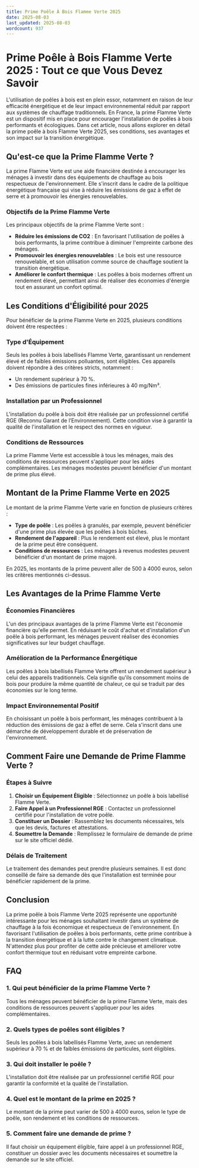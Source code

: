 ```yaml
---
title: Prime Poêle À Bois Flamme Verte 2025
date: 2025-08-03
last_updated: 2025-08-03
wordcount: 937
---
```


# Prime Poêle à Bois Flamme Verte 2025 : Tout ce que Vous Devez Savoir

L'utilisation de poêles à bois est en plein essor, notamment en raison de leur efficacité énergétique et de leur impact environnemental réduit par rapport aux systèmes de chauffage traditionnels. En France, la prime Flamme Verte est un dispositif mis en place pour encourager l'installation de poêles à bois performants et écologiques. Dans cet article, nous allons explorer en détail la prime poêle à bois Flamme Verte 2025, ses conditions, ses avantages et son impact sur la transition énergétique.

## Qu'est-ce que la Prime Flamme Verte ?

La prime Flamme Verte est une aide financière destinée à encourager les ménages à investir dans des équipements de chauffage au bois respectueux de l'environnement. Elle s'inscrit dans le cadre de la politique énergétique française qui vise à réduire les émissions de gaz à effet de serre et à promouvoir les énergies renouvelables. 

### Objectifs de la Prime Flamme Verte

Les principaux objectifs de la prime Flamme Verte sont :

- **Réduire les émissions de CO2** : En favorisant l'utilisation de poêles à bois performants, la prime contribue à diminuer l'empreinte carbone des ménages.
- **Promouvoir les énergies renouvelables** : Le bois est une ressource renouvelable, et son utilisation comme source de chauffage soutient la transition énergétique.
- **Améliorer le confort thermique** : Les poêles à bois modernes offrent un rendement élevé, permettant ainsi de réaliser des économies d'énergie tout en assurant un confort optimal.

## Les Conditions d'Éligibilité pour 2025

Pour bénéficier de la prime Flamme Verte en 2025, plusieurs conditions doivent être respectées :

### Type d'Équipement

Seuls les poêles à bois labellisés Flamme Verte, garantissant un rendement élevé et de faibles émissions polluantes, sont éligibles. Ces appareils doivent répondre à des critères stricts, notamment :

- Un rendement supérieur à 70 %.
- Des émissions de particules fines inférieures à 40 mg/Nm³.

### Installation par un Professionnel

L'installation du poêle à bois doit être réalisée par un professionnel certifié RGE (Reconnu Garant de l’Environnement). Cette condition vise à garantir la qualité de l'installation et le respect des normes en vigueur.

### Conditions de Ressources

La prime Flamme Verte est accessible à tous les ménages, mais des conditions de ressources peuvent s'appliquer pour les aides complémentaires. Les ménages modestes peuvent bénéficier d'un montant de prime plus élevé.

## Montant de la Prime Flamme Verte en 2025

Le montant de la prime Flamme Verte varie en fonction de plusieurs critères :

- **Type de poêle** : Les poêles à granulés, par exemple, peuvent bénéficier d'une prime plus élevée que les poêles à bois bûches.
- **Rendement de l'appareil** : Plus le rendement est élevé, plus le montant de la prime peut être conséquent.
- **Conditions de ressources** : Les ménages à revenus modestes peuvent bénéficier d'un montant de prime majoré.

En 2025, les montants de la prime peuvent aller de 500 à 4000 euros, selon les critères mentionnés ci-dessus.

## Les Avantages de la Prime Flamme Verte

### Économies Financières

L'un des principaux avantages de la prime Flamme Verte est l'économie financière qu'elle permet. En réduisant le coût d'achat et d'installation d'un poêle à bois performant, les ménages peuvent réaliser des économies significatives sur leur budget chauffage.

### Amélioration de la Performance Énergétique

Les poêles à bois labellisés Flamme Verte offrent un rendement supérieur à celui des appareils traditionnels. Cela signifie qu'ils consomment moins de bois pour produire la même quantité de chaleur, ce qui se traduit par des économies sur le long terme.

### Impact Environnemental Positif

En choisissant un poêle à bois performant, les ménages contribuent à la réduction des émissions de gaz à effet de serre. Cela s'inscrit dans une démarche de développement durable et de préservation de l'environnement.

## Comment Faire une Demande de Prime Flamme Verte ?

### Étapes à Suivre

1. **Choisir un Équipement Éligible** : Sélectionnez un poêle à bois labellisé Flamme Verte.
2. **Faire Appel à un Professionnel RGE** : Contactez un professionnel certifié pour l'installation de votre poêle.
3. **Constituer un Dossier** : Rassemblez les documents nécessaires, tels que les devis, factures et attestations.
4. **Soumettre la Demande** : Remplissez le formulaire de demande de prime sur le site officiel dédié.

### Délais de Traitement

Le traitement des demandes peut prendre plusieurs semaines. Il est donc conseillé de faire sa demande dès que l'installation est terminée pour bénéficier rapidement de la prime.

## Conclusion

La prime poêle à bois Flamme Verte 2025 représente une opportunité intéressante pour les ménages souhaitant investir dans un système de chauffage à la fois économique et respectueux de l'environnement. En favorisant l'utilisation de poêles à bois performants, cette prime contribue à la transition énergétique et à la lutte contre le changement climatique. N'attendez plus pour profiter de cette aide précieuse et améliorer votre confort thermique tout en réduisant votre empreinte carbone.

## FAQ

### 1. Qui peut bénéficier de la prime Flamme Verte ?

Tous les ménages peuvent bénéficier de la prime Flamme Verte, mais des conditions de ressources peuvent s'appliquer pour les aides complémentaires.

### 2. Quels types de poêles sont éligibles ?

Seuls les poêles à bois labellisés Flamme Verte, avec un rendement supérieur à 70 % et de faibles émissions de particules, sont éligibles.

### 3. Qui doit installer le poêle ?

L'installation doit être réalisée par un professionnel certifié RGE pour garantir la conformité et la qualité de l'installation.

### 4. Quel est le montant de la prime en 2025 ?

Le montant de la prime peut varier de 500 à 4000 euros, selon le type de poêle, son rendement et les conditions de ressources.

### 5. Comment faire une demande de prime ?

Il faut choisir un équipement éligible, faire appel à un professionnel RGE, constituer un dossier avec les documents nécessaires et soumettre la demande sur le site officiel.